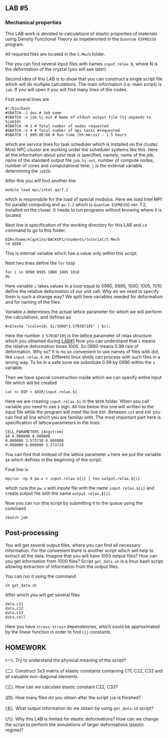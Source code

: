 ## **LAB #5**
### **Mechanical properties**

This LAB work is devoted to calculations of elastic properties of materials using Density Functional Theory as impelemnted in the `Quantum ESPRESSO` program.

All required files are located in the `5.Mech` folder.

The you can find several input files with names `input.relax.N`, where N is the deformation of the crystal (you will see later).

Second idea of this LAB is to show that you can construct a single script file which will do multiple calculations.
The main information (i.e. main script) is `job`. If you will open it you will find many lines of the codes. 

First several lines are 

```
#!/bin/bash
#SBATCH -J dos # Job name
#SBATCH -o job.%j.out # Name of stdout output file (%j expands to %jobId)
#SBATCH -N 1 # Total number of nodes requested
#SBATCH -n 4 # Total number of mpi tasks #requested
#SBATCH -t 999:00:00 # Run time (hh:mm:ss) - 1.5 hours
```
which are service lines for task scheduler which is installed on the cluster. Most HPC cluster are working under the scheduler systems like this. Here all the information about your task is specified, namely, name of the job, name of the standard output file `job.%j.out`, number of compute nodes, number of cores and computational time. `j` is the external variable determining the `jobID`.

After this you will find another line 
```
module load mpi/intel qe/7.2
```
which is responsbile for the load of special modulus. Here we load Intel MPI for parallel computing and `qe-7.2` which is `Quantum ESPRESSO` ver. 7.2, installed on the cluser. It needs to run programs without knowing where it is located.

Next line is specification of the working directory for this LAB and `cd` command to go to this folder. 
```
DIR=/home/elgatito/BACKUP1/students/tutorial/5.Mech
cd $DIR
```
This is internal variable which has a value only within this script. 

Next two lines define the `for` loop 
```
for i in 0990 0995 1000 1005 1010
do
```
Here variable `i` takes values in a loop equal to 0990, 0995, 1000, 1005, 1010 define the relative deformation of our unit cell. Why do we need to specify them is such a strange way? We split here variables needed for deformation and for naming of the files. 

Variable `A` determines the actual lattice parameter for which we will perform the calculations, and defines as
```
A=$(echo "scale=10; $i/1000*3.570387185" | bc);
```
Here the number `3.570387185` is the lattice parameter of relax structure which you obtained during [LAB#1](https://github.com/AlexanderKvashnin/QE_tutorial/blob/main/LAB1.md)
Now you can understand that `i` means the relative deformation times 1000. So 0990 means 0.99 raio of deformation. Why so? It is no so convenient to use names of files with dot, like `input.relax.0.99`. Different linux shells can process with such files in a wrong way. To be in a safe zone we substitute 0.99 by 0990 within the `i` variable. 

Then we have special construction inside which we can specify entire input file which will be created
```
cat << EOF > $DIR/input.relax.$i
```
Here we are creating `input.relax.$i` in the `$DIR` folder. When you call variable you need to use `$` sign.
All line below this one will written to the input file while the program will meet the line `EOF`.
Between `cat` and `EOF` you can find all line which you are familiar with. 
The most important part here is specification of lattice parameters in the lines 
```
CELL_PARAMETERS {Angstrom}
$A 0.000000 0.000000
0.000000 3.573710 0.000000
0.000000 0.000000 3.573710
```
You can find that instead of the lattice parameter `a` here we put the variable `$A` which defines in the beginning of the script.

Final line is 
```
mpirun -np 4 pw.x < input.relax.${i} | tee output.relax.${i}
```
which runs the `pw.x` with inpute file with the name  `input.relax.${i}` and create output file with the name `output.relax.${i}`. 

Now you can run this script by submitting it to the queue using the command
```
sbatch job
```

## **Post-processing**

You will get several output files, where you can find all necessary information.
For the convenient there is another script which will help to extract all the data. Imagine that you will have 1000 output files? How can you get information from 1000 files?
Script `get_data.sh` is a linux bash script allowing extraction of information from the output files. 

You can run it using the command
```
sh get_data.sh
```
After which you will get several files
```
data.c11
data.c12
data.c13
data.cell
```
Here you have `stress-strain` dependencies, which sould be approximated by the linear function in order to find `Cij` constants. 


## **HOMEWORK**
(一). Try to understand the physical meaning of the script? 

(二). Construct 3x3 matrix of elastic constants containing C11, C22, C33 and all valuable non-diagonal elements.

(三). How can we calculate elastic constant C22, C33?

(四). How many files do you obtain after the script `job` is finished?

(五). What output information do we obtain by using `get_data.sh` script?

(六). Why this LAB is limited for elastic deformations? How can we change the script to perform the simulations of larger deformations (plastic regime)? 
